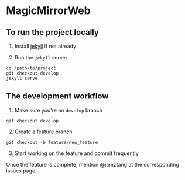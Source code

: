 # MagicMirrorWeb

## To run the project locally

1) Install [jekyll](http://jekyllrb.com) if not already

2) Run the `jekyll` server

```
cd /path/to/project
git checkout develop
jekyll serve
```

## The development workflow

1) Make sure you're on `develop` branch


```
git checkout develop
```

2) Create a feature branch

```
git checkout -b feature/new_feature
```

3) Start working on the feature and commit frequently

Once the feature is complete, mention @jamztang at the corresponding issues page
